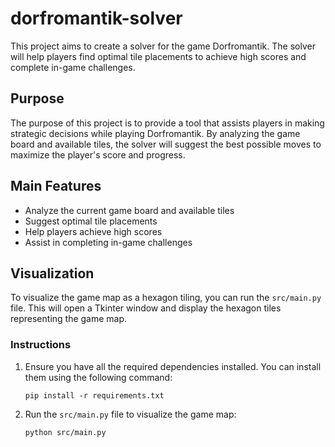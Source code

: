 # dorfromantik-solver

This project aims to create a solver for the game Dorfromantik. The solver will help players find optimal tile placements to achieve high scores and complete in-game challenges.

## Purpose

The purpose of this project is to provide a tool that assists players in making strategic decisions while playing Dorfromantik. By analyzing the game board and available tiles, the solver will suggest the best possible moves to maximize the player's score and progress.

## Main Features

- Analyze the current game board and available tiles
- Suggest optimal tile placements
- Help players achieve high scores
- Assist in completing in-game challenges

## Visualization

To visualize the game map as a hexagon tiling, you can run the `src/main.py` file. This will open a Tkinter window and display the hexagon tiles representing the game map.

### Instructions

1. Ensure you have all the required dependencies installed. You can install them using the following command:
   ```
   pip install -r requirements.txt
   ```

2. Run the `src/main.py` file to visualize the game map:
   ```
   python src/main.py
   ```
